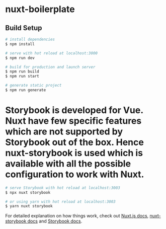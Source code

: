 # nuxt-boilerplate

## Build Setup

```bash
# install dependencies
$ npm install

# serve with hot reload at localhost:3000
$ npm run dev

# build for production and launch server
$ npm run build
$ npm run start

# generate static project
$ npm run generate
```

# Storybook is developed for Vue. Nuxt have few specific features which are not supported by Storybook out of the box. Hence nuxt-storybook is used which is available with all the possible configuration to work with Nuxt.

```bash
# serve Storybook with hot reload at localhost:3003
$ npx nuxt storybook

# or using yarn with hot reload at localhost:3003
$ yarn nuxt storybook
```

For detailed explanation on how things work, check out [Nuxt.js docs](https://nuxtjs.org), [nuxt-storybook docs](https://storybook.nuxtjs.org) and [Storybook docs](https://storybook.js.org).
